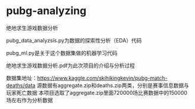 # pubg-analyzing
绝地求生游戏数据分析

pubg_data_analyzsis.py为数据的探索性分析（EDA）代码

pubg_ml.py是关于这个数据集做的机器学习代码

绝地求生游戏数据分析.pdf为此次项目的介绍与分析过程

数据集地址：https://www.kaggle.com/skihikingkevin/pubg-match-deaths/data
源数据有aggregate.zip和deaths.zip两类，分别是赛事信息数据与玩家死亡数据
本项目选取了aggregate.zip里面720000场比赛数据中的150000场左右作为分析数据
